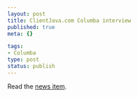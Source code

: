 ```yaml
--- 
layout: post
title: ClientJava.com Columba interview
published: true
meta: {}

tags: 
- Columba
type: post
status: publish
---
```

Read the [news item](http://columba.sourceforge.net/index.php?option=com_content&task=view&id=145&Itemid=2).
